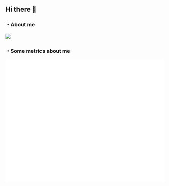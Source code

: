 ## Hi there 👋

### ・About me
![](http://github-profile-summary-cards.vercel.app/api/cards/profile-details?username=SergioAlvarezMed&theme=vue)

### ・Some metrics about me
![Metrics](/github-metrics.svg)
